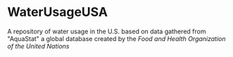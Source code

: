 # WaterUsageUSA
A repository of water usage in the U.S. based on data gathered from "AquaStat" a global database created by the *Food and Health Organization of the United Nations*

